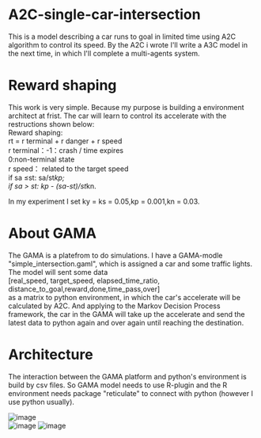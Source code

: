 # A2C-single-car-intersection
  This is a model describing a car runs to goal in limited time using A2C algorithm to control its speed. By the A2C i wrote I'll write a A3C model in the next time, in which I'll complete a multi-agents system.
# Reward shaping
  This work is very simple. Because my purpose is building a environment architect at frist.
  The car will learn to control its accelerate with the restructions shown below:  
  Reward shaping:  
  rt = r terminal + r danger + r speed  
  r terminal：-1：crash / time expires  
              0:non-terminal state  
  r speed： related to the target speed  
  if sa ≤st: sa/st*kp;  
  if sa > st: kp - (sa-st)/st*kn.  

  In my experiment I set ky = ks = 0.05,kp = 0.001,kn = 0.03.   
# About GAMA
  The GAMA is a platefrom to do simulations.
  I have a GAMA-modle "simple_intersection.gaml", which is assigned a car and some traffic lights. The model will sent some data     
[real_speed, target_speed, elapsed_time_ratio, distance_to_goal,reward,done,time_pass,over]  
  as a matrix to python environment, in which the car's accelerate will be calculated by A2C. And applying to the Markov Decision Process framework, the car in the GAMA will take up the accelerate and send the latest data to python again and over again until  reaching the destination.
# Architecture
  The interaction between the GAMA platform and python's environment is build by csv files. So GAMA model needs to use R-plugin and the R environment needs package "reticulate" to connect with python (however I use python usually).
                              
                      
  ![image](https://github.com/ZHONGJunjie86/A3C-single-car-intersection/blob/master/illustrate/illustrate.gif )   
  ![image](https://github.com/ZHONGJunjie86/A3C-single-car-intersection/blob/master/illustrate/A2C-Architecture.JPG) 
  ![image](https://github.com/ZHONGJunjie86/A3C-single-car-intersection/blob/master/illustrate/A3C-Architecture.JPG) 
